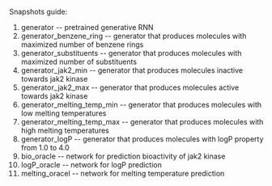 Snapshots guide:

1) generator -- pretrained generative RNN
2) generator_benzene_ring -- generator that produces molecules with maximized number of benzene rings
3) generator_substituents -- generator that produces molecules with maximized number of substituents
4) generator_jak2_min -- generator that produces molecules inactive towards jak2 kinase
5) generator_jak2_max -- generator that produces molecules active towards jak2 kinase
6) generator_melting_temp_min -- generator that produces molecules with low melting temperatures
7) generator_melting_temp_max -- generator that produces molecules with high melting temperatures
8) generator_logP -- generator that produces molecules with logP property from 1.0 to 4.0
9) bio_oracle -- network for prediction bioactivity of jak2 kinase
10) logP_oracle -- network for logP prediction
11) melting_oracel -- network for melting temperature prediction
